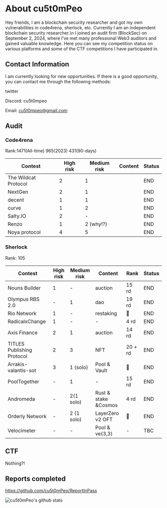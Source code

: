 # About cu5t0mPeo

Hey friends, I am a blockchain security researcher and got my own vulnerabilities in code4rena, sherlock, etc. Currently I am an independent blockchain security researcher.\n
I joined an audit firm (BlockSec) on September 2, 2024, where I’ve met many professional Web3 auditors and gained valuable knowledge.
Here you can see my competition status on various platforms and some of the CTF competitions I have participated in.

## Contact Information

I am currently looking for new opportunities. If there is a good opportunity, you can contact me through the following methods:

twitter



Discord: cu5t0mpeo

Email: cu5t0mpeo@gmail.com

## Audit

### Code4rena

Rank:1471(All-time) 965(2023) 431(90-days)

| Contest              | High risk | Medium risk | Content | Status |
| -------------------- | --------- | ----------- | ------- | ------ |
| The Wildcat Protocol | 2         | 1           |         | END    |
| NextGen              | 2         | 1           |         | END    |
| decent               | 1         | 1           |         | END    |
| curve                | 1         | 2           |         | END    |
| Salty.IO             | 2         | -           |         | END    |
| Renzo                | 1         | 2 (why!?)   |         | END    |
| Noya protocol        | 4         | 5           |         | END    |

### Sherlock

Rank: 105

| Contest                    | High risk | Medium risk | Content              | Rank    | Status |
| -------------------------- | --------- | ----------- | -------------------- | ------- | ------ |
| Nouns Builder              | 1         | -           | auction              | 15 rd   | END    |
| Olympus RBS 2.0            | -         | 1           | dao                  | 19 rd   | END    |
| Rio Network                | 1         | -           | restaking            | 🥉       | END    |
| RadicalxChange             | 1         | -           | -                    | 4 rd    | END    |
| Axis Finance               | 2         | 1           | auction              | 14 rd   | END    |
| TITLES Publishing Protocol | 2         | 3           | NFT                  | 20 + rd | END    |
| Arrakis-valantis-sot       | 3         | 1 (solo)    | Pool & Vault         | 🥈       | END    |
| PoolTogether               | -         | 1           | -                    | 15 rd   | END    |
| Andromeda                  | -         | 2(1 solo)   | Rust & stake &Cosmos | 4 rd    | END    |
| Orderly Network            | -         | 2 (1 solo)  | LayerZero v2 OFT     | 🥉       | END    |
| Velocimeter                | -         | -           | Pool & ve(3,3)       | -       | TBC    |

## CTF

Nothing?!

## Reports completed

https://github.com/cu5t0mPeo/ReportInPass

<!--
**cu5t0mPeo/cu5t0mPeo** is a ✨ _special_ ✨ repository because its `README.md` (this file) appears on your GitHub profile.

Here are some ideas to get you started:

- 🔭 I’m currently working on ...
- 🌱 I’m currently learning ...
- 👯 I’m looking to collaborate on ...
- 🤔 I’m looking for help with ...
- 💬 Ask me about ...
- 📫 How to reach me: ...
- 😄 Pronouns: ...
- ⚡ Fun fact: ...
--> 
![cu5t0mPeo's github stats](https://github-readme-stats.vercel.app/api?username=cu5t0mPeo&show_icons=true&hide_border=true)
